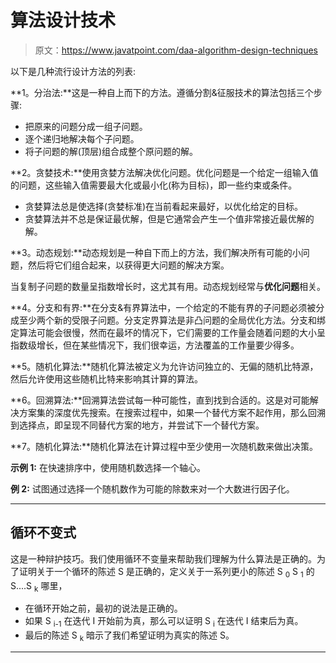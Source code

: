 # 算法设计技术

> 原文：<https://www.javatpoint.com/daa-algorithm-design-techniques>

以下是几种流行设计方法的列表:

**1。分治法:**这是一种自上而下的方法。遵循分割&征服技术的算法包括三个步骤:

*   把原来的问题分成一组子问题。
*   逐个递归地解决每个子问题。
*   将子问题的解(顶层)组合成整个原问题的解。

**2。贪婪技术:**使用贪婪方法解决优化问题。优化问题是一个给定一组输入值的问题，这些输入值需要最大化或最小化(称为目标)，即一些约束或条件。

*   贪婪算法总是使选择(贪婪标准)在当前看起来最好，以优化给定的目标。
*   贪婪算法并不总是保证最优解，但是它通常会产生一个值非常接近最优解的解。

**3。动态规划:**动态规划是一种自下而上的方法，我们解决所有可能的小问题，然后将它们组合起来，以获得更大问题的解决方案。

当复制子问题的数量呈指数增长时，这尤其有用。动态规划经常与**优化问题**相关。

**4。分支和有界:**在分支&有界算法中，一个给定的不能有界的子问题必须被分成至少两个新的受限子问题。分支定界算法是非凸问题的全局优化方法。分支和绑定算法可能会很慢，然而在最坏的情况下，它们需要的工作量会随着问题的大小呈指数级增长，但在某些情况下，我们很幸运，方法覆盖的工作量要少得多。

**5。随机化算法:**随机化算法被定义为允许访问独立的、无偏的随机比特源，然后允许使用这些随机比特来影响其计算的算法。

**6。回溯算法:**回溯算法尝试每一种可能性，直到找到合适的。这是对可能解决方案集的深度优先搜索。在搜索过程中，如果一个替代方案不起作用，那么回溯到选择点，即呈现不同替代方案的地方，并尝试下一个替代方案。

**7。随机化算法:**随机化算法在计算过程中至少使用一次随机数来做出决策。

**示例 1:** 在快速排序中，使用随机数选择一个轴心。

**例 2:** 试图通过选择一个随机数作为可能的除数来对一个大数进行因子化。

* * *

## 循环不变式

这是一种辩护技巧。我们使用循环不变量来帮助我们理解为什么算法是正确的。为了证明关于一个循环的陈述 S 是正确的，定义关于一系列更小的陈述 S <sub>0</sub> S <sub>1</sub> 的 S....S <sub>k</sub> 哪里，

*   在循环开始之前，最初的说法是正确的。
*   如果 S <sub>i-1</sub> 在迭代 I 开始前为真，那么可以证明 S <sub>i</sub> 在迭代 I 结束后为真。
*   最后的陈述 S <sub>k</sub> 暗示了我们希望证明为真实的陈述 S。

* * *